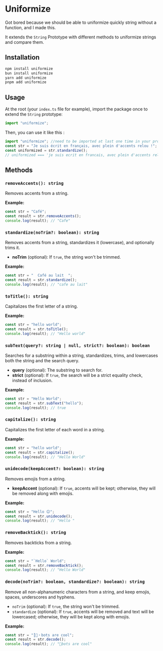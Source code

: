 # Uniformize

Got bored because we should be able to uniformize quickly string without a function, and I made this.

It extends the `String` Prototype with different methods to uniformize strings and compare them.

## Installation

```bash
npm install uniformize
bun install uniformize
yarn add uniformize
pnpm add uniformize
```

## Usage

At the root (your `index.ts` file for example), import the package once to extend the `String` prototype:

```ts
import "uniformize";
```

Then, you can use it like this :

```ts
import "uniformize"; //need to be imported at last one time in your project, for example, in your `index.ts` file
const str = "Je suis écrit en français, avec plein d'accents relou !";
const uniformized = str.standardize();
// uniformized === 'je suis ecrit en francais, avec plein d'accents relou !'
```

## Methods
### `removeAccents(): string`
Removes accents from a string.

**Example:**
```javascript
const str = "Café";
const result = str.removeAccents();
console.log(result); // "Cafe"
```

### `standardize(noTrim?: boolean): string`
Removes accents from a string, standardizes it (lowercase), and optionally trims it.

- **noTrim** (optional): If `true`, the string won't be trimmed.

**Example:**
```javascript
const str = "  Café au lait  ";
const result = str.standardize();
console.log(result); // "cafe au lait"
```

### `toTitle(): string`
Capitalizes the first letter of a string.

**Example:**
```javascript
const str = "hello world";
const result = str.toTitle();
console.log(result); // "Hello world"
```

### `subText(query?: string | null, strict?: boolean): boolean`
Searches for a substring within a string, standardizes, trims, and lowercases both the string and the search query.

- **query** (optional): The substring to search for.
- **strict** (optional): If `true`, the search will be a strict equality check, instead of inclusion.

**Example:**
```javascript
const str = "Hello World";
const result = str.subText("hello");
console.log(result); // true
```

### `capitalize(): string`
Capitalizes the first letter of each word in a string.

**Example:**
```javascript
const str = "hello world";
const result = str.capitalize();
console.log(result); // "Hello World"
```

### `unidecode(keepAccent?: boolean): string`
Removes emojis from a string.

- **keepAccent** (optional): If `true`, accents will be kept; otherwise, they will be removed along with emojis.

**Example:**
```javascript
const str = "Hello 😊";
const result = str.unidecode();
console.log(result); // "Hello "
```

### `removeBacktick(): string`
Removes backticks from a string.

**Example:**
```javascript
const str = "`Hello` World";
const result = str.removeBacktick();
console.log(result); // "Hello World"
```

### `decode(noTrim?: boolean, standardize?: boolean): string`
Remove all non-alphanumeric characters from a string, and keep emojis, spaces, underscores and hyphens.
- `noTrim` (optional): If `true`, the string won't be trimmed.
- `standardize` (optional): If `true`, accents will be removed and text will be lowercased; otherwise, they will be kept along with emojis.

**Example:**
```javascript
const str = "┇🤖・bots are cool";
const result = str.decode();
console.log(result); // "🤖bots are cool"
```